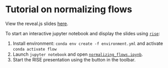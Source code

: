# Tutorial on normalizing flows

View the reveal.js slides [here](https://juliusberner.github.io/nf_tutorial).

To start an interactive jupyter notebook and display the slides using [`rise`](https://rise.readthedocs.io/en/stable/#):

1. Install environment: `conda env create -f environment.yml` and activate `conda activate flow`
2. Launch `jupyter notebook` and open [`normalizing_flows.ipynb`](normalizing_flows.ipynb).
3. Start the RISE presentation using the button in the toolbar.
